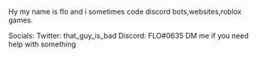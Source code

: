 Hy my name is flo and i sometimes code discord bots,websites,roblox games.

Socials:
Twitter: that_guy_is_bad
Discord: FLO#0635
DM me if you need help with something
